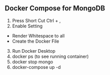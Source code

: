 ## Docker Compose for MongoDB
1. Press Short Cut Ctrl + ,
2. Enable Setting 
- Render Whitespace to all
- Create the Docker File
3. Run Docker Desktop
4. docker ps (to see running container)
5. docker stop mongo
6. docker-compose up -d